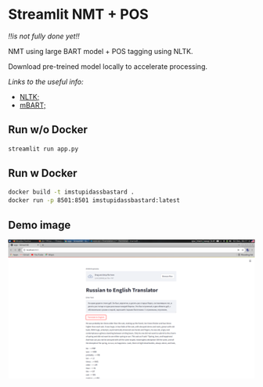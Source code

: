 # Streamlit NMT + POS

*!!is not fully done yet!!*

NMT using large BART model + POS tagging using NLTK.

Download pre-treined model locally to accelerate processing.

*Links to the useful info:*

- [NLTK;](https://www.nltk.org/)
- [mBART;](https://huggingface.co/facebook/mbart-large-50-many-to-many-mmt)

## Run w/o Docker

```bash
streamlit run app.py 
```

## Run w Docker

```bash
docker build -t imstupidassbastard .
docker run -p 8501:8501 imstupidassbastard:latest
```
## Demo image

![NMT and POS demo](images/demo.png)